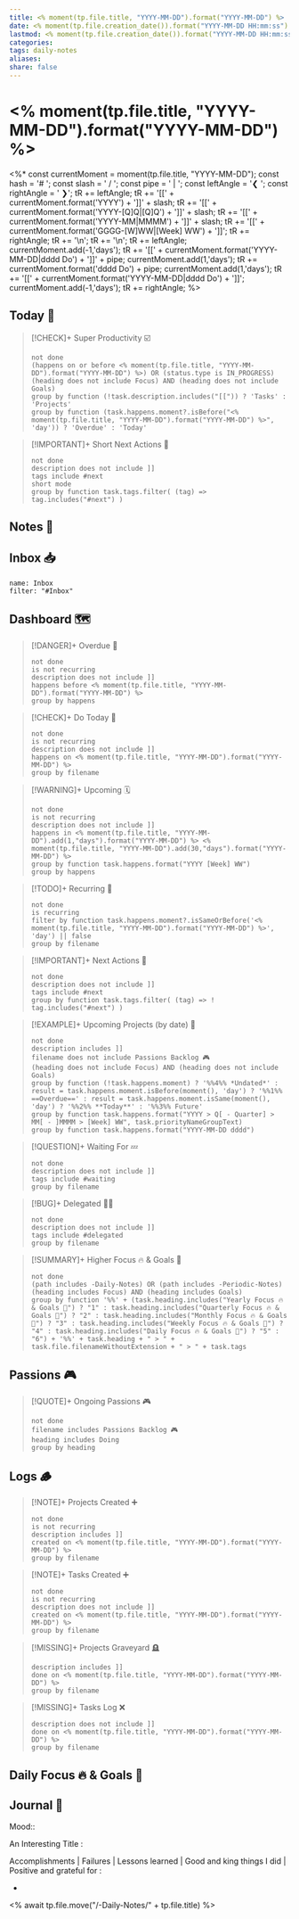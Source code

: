 ```yaml
---
title: <% moment(tp.file.title, "YYYY-MM-DD").format("YYYY-MM-DD") %>
date: <% moment(tp.file.creation_date()).format("YYYY-MM-DD HH:mm:ss") %>
lastmod: <% moment(tp.file.creation_date()).format("YYYY-MM-DD HH:mm:ss") %>
categories: 
tags: daily-notes
aliases: 
share: false 
---
```


# <% moment(tp.file.title, "YYYY-MM-DD").format("YYYY-MM-DD") %>

<%*
const currentMoment = moment(tp.file.title, "YYYY-MM-DD");
const hash = '# ';
const slash = ' / ';
const pipe = ' | ';
const leftAngle = '❮ ';
const rightAngle = ' ❯';
tR += leftAngle;
tR += '[[' + currentMoment.format('YYYY') + ']]' + slash;
tR += '[[' + currentMoment.format('YYYY-[Q]Q|[Q]Q') + ']]' + slash;
tR += '[[' + currentMoment.format('YYYY-MM|MMMM') + ']]' + slash;
tR += '[[' + currentMoment.format('GGGG-[W]WW|[Week] WW') + ']]';
tR += rightAngle;
tR += '\n';
tR += '\n';
tR += leftAngle;
currentMoment.add(-1,'days');
tR += '[[' + currentMoment.format('YYYY-MM-DD|dddd Do') + ']]' + pipe;
currentMoment.add(1,'days');
tR += currentMoment.format('dddd Do') + pipe;
currentMoment.add(1,'days');
tR += '[[' + currentMoment.format('YYYY-MM-DD|dddd Do') + ']]';
currentMoment.add(-1,'days');
tR += rightAngle;
%>

## Today 🔆

> [!CHECK]+ Super Productivity ☑️
>
> ```tasks
> not done
> (happens on or before <% moment(tp.file.title, "YYYY-MM-DD").format("YYYY-MM-DD") %>) OR (status.type is IN_PROGRESS)
> (heading does not include Focus) AND (heading does not include Goals)
> group by function (!task.description.includes("[[")) ? 'Tasks' : 'Projects'
> group by function (task.happens.moment?.isBefore("<% moment(tp.file.title, "YYYY-MM-DD").format("YYYY-MM-DD") %>", 'day')) ? 'Overdue' : 'Today'
> ```

> [!IMPORTANT]+ Short Next Actions 🏃
>
> ```tasks
> not done
> description does not include ]]
> tags include #next 
> short mode
> group by function task.tags.filter( (tag) => tag.includes("#next") )
> ```

## Notes 📝



## Inbox 📥

```todoist
name: Inbox
filter: "#Inbox"
```

## Dashboard 🗺️

> [!DANGER]+ Overdue 📆
>
> ```tasks
> not done
> is not recurring
> description does not include ]]
> happens before <% moment(tp.file.title, "YYYY-MM-DD").format("YYYY-MM-DD") %>
> group by happens
> ```

> [!CHECK]+ Do Today 📅
>
> ```tasks
> not done
> is not recurring
> description does not include ]]
> happens on <% moment(tp.file.title, "YYYY-MM-DD").format("YYYY-MM-DD") %>
> group by filename
> ```

> [!WARNING]+ Upcoming 🗓️
>
> ```tasks
> not done
> is not recurring
> description does not include ]]
> happens in <% moment(tp.file.title, "YYYY-MM-DD").add(1,"days").format("YYYY-MM-DD") %> <% moment(tp.file.title, "YYYY-MM-DD").add(30,"days").format("YYYY-MM-DD") %>
> group by function task.happens.format("YYYY [Week] WW")
> group by happens
> ```

> [!TODO]+ Recurring 🔁
>
> ```tasks
> not done
> is recurring
> filter by function task.happens.moment?.isSameOrBefore('<% moment(tp.file.title, "YYYY-MM-DD").format("YYYY-MM-DD") %>', 'day') || false
> group by filename 
> ```

> [!IMPORTANT]+ Next Actions 🏃
>
> ```tasks
> not done
> description does not include ]]
> tags include #next
> group by function task.tags.filter( (tag) => ! tag.includes("#next") )
> ```

> [!EXAMPLE]+ Upcoming Projects (by date) 🎯
>
> ```tasks
> not done
> description includes ]]
> filename does not include Passions Backlog 🎮
> (heading does not include Focus) AND (heading does not include Goals)
> group by function (!task.happens.moment) ? '%%4%% *Undated*' : result = task.happens.moment.isBefore(moment(), 'day') ? '%%1%% ==Overdue==' : result = task.happens.moment.isSame(moment(), 'day') ? '%%2%% **Today**' : '%%3%% Future'
> group by function task.happens.format("YYYY > Q[ - Quarter] > MM[ - ]MMMM > [Week] WW", task.priorityNameGroupText)
> group by function task.happens.format("YYYY-MM-DD dddd")
> ```

> [!QUESTION]+ Waiting For 💤
>
> ```tasks
> not done
> description does not include ]]
> tags include #waiting
> group by filename
> ```

> [!BUG]+ Delegated 👷‍♂️
>
> ```tasks
> not done
> description does not include ]]
> tags include #delegated
> group by filename
> ```

> [!SUMMARY]+ Higher Focus 🔥 & Goals 🎯
>
> ```tasks
> not done
> (path includes -Daily-Notes) OR (path includes -Periodic-Notes)
> (heading includes Focus) AND (heading includes Goals)
> group by function '%%' + (task.heading.includes("Yearly Focus 🔥 & Goals 🎯") ? "1" : task.heading.includes("Quarterly Focus 🔥 & Goals 🎯") ? "2" : task.heading.includes("Monthly Focus 🔥 & Goals 🎯") ? "3" : task.heading.includes("Weekly Focus 🔥 & Goals 🎯") ? "4" : task.heading.includes("Daily Focus 🔥 & Goals 🎯") ? "5" : "6") + '%%' + task.heading + " > " + task.file.filenameWithoutExtension + " > " + task.tags
> ```

## Passions 🎮

> [!QUOTE]+ Ongoing Passions 🎮
>
> ```tasks
> not done
> filename includes Passions Backlog 🎮
> heading includes Doing
> group by heading
> ```

## Logs 🪵

> [!NOTE]+ Projects Created ➕
>
> ```tasks
> not done
> is not recurring
> description includes ]]
> created on <% moment(tp.file.title, "YYYY-MM-DD").format("YYYY-MM-DD") %>
> group by filename
> ```

> [!NOTE]+ Tasks Created ➕
>
> ```tasks
> not done
> is not recurring
> description does not include ]]
> created on <% moment(tp.file.title, "YYYY-MM-DD").format("YYYY-MM-DD") %>
> group by filename
> ```

> [!MISSING]+ Projects Graveyard 🪦
>
> ```tasks
> description includes ]]
> done on <% moment(tp.file.title, "YYYY-MM-DD").format("YYYY-MM-DD") %>
> group by filename
> ```

> [!MISSING]+ Tasks Log ❌
>
> ```tasks
> description does not include ]]
> done on <% moment(tp.file.title, "YYYY-MM-DD").format("YYYY-MM-DD") %>
> group by filename
> ```

## Daily Focus 🔥 & Goals 🎯

## Journal 📔

Mood::

An Interesting Title :

Accomplishments | Failures | Lessons learned | Good and king things I did | Positive and grateful for :

-

<% await tp.file.move("/-Daily-Notes/" + tp.file.title) %>
